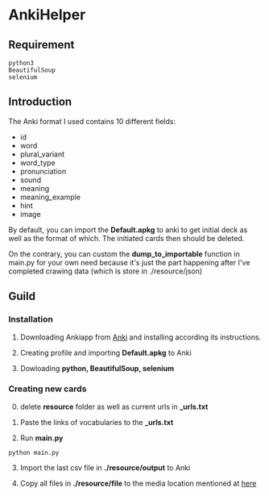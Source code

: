 # AnkiHelper

## Requirement

```
python3
BeautifulSoup
selenium
```

## Introduction

The Anki format I used contains 10 different fields:

- id
- word
- plural_variant
- word_type
- pronunciation
- sound
- meaning
- meaning_example
- hint
- image

By default, you can import the **Default.apkg** to anki to get initial deck as well as the format of which. The initiated cards then should be deleted.

On the contrary, you can custom the **dump_to_importable** function in main.py for your own need because it's just the part happening after I've completed crawing data (which is store in ./resource/json)

## Guild 

### Installation

1. Downloading Ankiapp from [Anki](https://apps.ankiweb.net/) and installing according its instructions.

2. Creating profile and importing **Default.apkg** to Anki

3. Dowloading **python, BeautifulSoup, selenium**

### Creating new cards

0. delete **resource** folder as well as current urls in **_urls.txt**

1. Paste the links of vocabularies to the **_urls.txt**


2. Run **main.py**

```
python main.py
```

3. Import the last csv file in **./resource/output** to Anki

4. Copy all files in **./resource/file** to the media location mentioned at [here](https://docs.ankiweb.net/files.html#file-locations)

